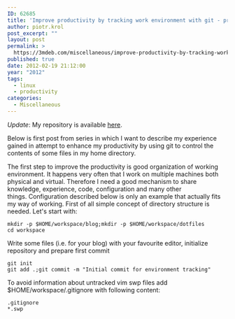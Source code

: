 ```yaml
---
ID: 62685
title: 'Improve productivity by tracking work environment with git - preparation'
author: piotr.krol
post_excerpt: ""
layout: post
permalink: >
  https://3mdeb.com/miscellaneous/improve-productivity-by-tracking-work-environment-with-git-preparation/
published: true
date: 2012-02-19 21:12:00
year: "2012"
tags:
  - linux
  - productivity
categories:
  - Miscellaneous
---
```

*Update*: My repository is available [here][1].

 Below is first post from series in which I want to describe my experience
 gained in attempt to enhance my productivity by using git to control the
 contents of some files in my home directory. 

 The first step to improve the productivity is good organization of working
 environment. It happens very often that I work on multiple machines both
 physical and virtual. Therefore I need a good mechanism to share knowledge,
 experience, code, configuration and many other things. Configuration described
 below is only an example that actually fits my way of working. First of all
 simple concept of directory structure is needed. Let's start with:

    mkdir -p $HOME/workspace/blog;mkdir -p $HOME/workspace/dotfiles
    cd workspace

Write some files (i.e. for your blog) with your favourite editor, initialize
repository and prepare first commit

    git init
    git add .;git commit -m "Initial commit for environment tracking"

To avoid information about untracked vim swp files add
$HOME/workspace/.gitignore with following content:

    .gitignore
    *.swp

 [1]: https://github.com/pietrushnic/workspace.git
